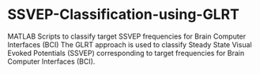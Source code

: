 # SSVEP-Classification-using-GLRT
MATLAB Scripts to classify target SSVEP frequencies for Brain Computer Interfaces (BCI)
The GLRT approach is used to classify Steady State Visual Evoked Potentials (SSVEP) corresponding to target frequencies for Brain Computer Interfaces (BCI).
